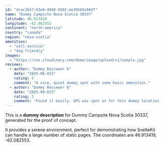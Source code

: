 ```yaml
---
id: "dcac1657-63e0-4040-9202-ae39568c68df"
name: "Dummy Campsite Nova Scotia 30337"
latitude: 46.913419
longitude: -62.082553
continent: "north-america"
country: "canada"
region: "nova-scotia"
amenities:
  - "cell-service"
  - "dog-friendly"
images:
  - "https://res.cloudinary.com/demo/image/upload/v1/sample.jpg"
reviews:
  - author: "Dummy Reviewer A"
    date: "2025-06-015"
    rating: 5
    comment: "A nice, quiet dummy spot with some basic amenities."
  - author: "Dummy Reviewer B"
    date: "2025-09-015"
    rating: 3
    comment: "Found it easily. GPS was spot on for this dummy location."
---
```


This is a **dummy description** for Dummy Campsite Nova Scotia 30337, generated for the proof of concept.

It provides a serene environment, perfect for demonstrating how SvelteKit can handle a large number of static pages. The coordinates are 46.913419, -62.082553.
